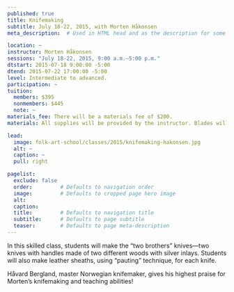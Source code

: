 ```yaml
---
published: true
title: Knifemaking 
subtitle: July 18-22, 2015, with Morten Håkonsen
meta_description:  # Used in HTML head and as the description for some search engines

location: ~
instructor: Morten Håkonsen
sessions: "July 18-22, 2015, 9:00 a.m.–5:00 p.m."
dtstart: 2015-07-18 9:00:00 -5:00
dtend: 2015-07-22 17:00:00 -5:00
level: Intermediate to advanced.  
participation: ~
tuition:
  members: $395
  nonmembers: $445
  note: ~
materials_fee: There will be a materials fee of $200.
materials: All supplies will be provided by the instructor. Blades will be provided by Morten, who says you will get the best Norwegian handles available!

lead:
  image: folk-art-school/classes/2015/knifemaking-hakonsen.jpg
  alt: ~
  caption: ~
  pull: right

pagelist:
  exclude: false
  order:         # Defaults to navigation order  
  image:         # Defaults to cropped page hero image
  alt:
  caption:
  title:         # Defaults to navigation title
  subtitle:      # Defaults to page subtitle
  teaser:        # Defaults to page meta-description 
---
```

In this skilled class, students will make the  “two brothers” knives—two knives with handles made of two different woods with silver inlays. Students will also make leather sheaths, using “pauting” technique, for each knife. 

Håvard Bergland, master Norwegian knifemaker, gives his highest praise for Morten’s knifemaking and teaching abilities!